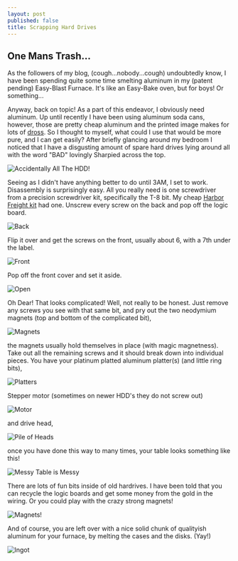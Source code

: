 ```yaml
---
layout: post
published: false
title: Scrapping Hard Drives
---
```


## One Mans Trash...

As the followers of my blog, (cough...nobody...cough)  undoubtedly know, I have been spending quite some time smelting aluminum in my (patent pending) Easy-Blast Furnace. It's like an Easy-Bake oven, but for boys! Or something... 

Anyway, back on topic! As a part of this endeavor, I obviously need aluminum. Up until recently I have been using aluminum soda cans, however, those are pretty cheap aluminum and the printed image makes for lots of [dross](https://www.google.com/search?q=define+dross). So I thought to myself, what could I use that would be more pure, and I can get easily? After briefly glancing around my bedroom I noticed that I have a disgusting amount of spare hard drives lying around all with the word "BAD" lovingly Sharpied across the top.

![Accidentally All The HDD!](http://www.drive.google.com/uc?export=view&id=0B6bvHkeOaSe-Y2pTOXducTV2REU)

Seeing as I didn't have anything better to do until 3AM, I set to work. Disassembly is surprisingly easy. All you really need is one screwdriver from a precision screwdriver kit, specifically the T-8 bit. My cheap [Harbor Freight kit](http://www.harborfreight.com/33-piece-precision-screwdriver-set-93916.html) had one. Unscrew every screw on the back and pop off the logic board. 


![Back](http://www.drive.google.com/uc?export=view&id=0B6bvHkeOaSe-TFNlTXJCTjhDS3M)

Flip it over and get the screws on the front, usually about 6, with a 7th under the label.

![Front](http://www.drive.google.com/uc?export=view&id=0B6bvHkeOaSe-eFJDWUt0ZW9ET1E)

Pop off the front cover and set it aside.

![Open](http://www.drive.google.com/uc?export=view&id=0B6bvHkeOaSe-d0ZnSFJpVFA4bUk)

Oh Dear! That looks complicated! Well, not really to be honest. Just remove any screws you see with that same bit, and pry out the two neodymium magnets (top and bottom of the complicated bit), 

![Magnets](http://www.drive.google.com/uc?export=view&id=0B6bvHkeOaSe-c0RXcklxTnBNdDA)

the magnets usually hold themselves in place (with magic magnetness). Take out all the remaining screws and it should break down into individual pieces. You have your platinum platted aluminum platter(s) (and little ring bits),

![Platters](http://www.drive.google.com/uc?export=view&id=0B6bvHkeOaSe-UWJfOWs1NjZ1Q00)

Stepper motor (sometimes on newer HDD's they do not screw out)

![Motor](http://www.drive.google.com/uc?export=view&id=0B6bvHkeOaSe-OEZIdDdIa1VCTkk)

and drive head,

![Pile of Heads](http://www.drive.google.com/uc?export=view&id=0B6bvHkeOaSe-elpEYm1QX1prREU)

once you have done this way to many times, your table looks something like this!

![Messy Table is Messy](http://www.drive.google.com/uc?export=view&id=0B6bvHkeOaSe-UDZPVVZZSU5UcGc)

There are lots of fun bits inside of old hardrives. I have been told that you can recycle the logic boards and get some money from the gold in the wiring. Or you could play with the crazy strong magnets! 

![Magnets!](http://www.drive.google.com/uc?export=view&id=0B6bvHkeOaSe-Z0c3LWhCbUVhbzA)

And of course, you are left over with a nice solid chunk of qualityish aluminum for your furnace, by melting the cases and the disks. (Yay!)

![Ingot](http://www.drive.google.com/uc?export=view&id=0B6bvHkeOaSe-RU1rYjIyaUxwTXZ3V3RkcC1MSWxHY1d5SVdj)